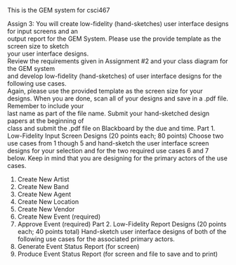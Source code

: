 This is the GEM system for csci467

Assign 3:
You	will	create	low-fidelity (hand-sketches) user	interface	designs for	input	screens and	an	
output	report for	the	GEM System.		Please use	the	provide	template	as	the	screen size	to	sketch	
your	user	interface	designs.		
Review	the	requirements	given	in	Assignment	#2 and	your	class	diagram	for	the	GEM system	
and	develop low-fidelity (hand-sketches)	of user	interface designs	for	the	following	use	cases.		
Again,	please	use	the	provided template	as	the	screen	size	for	your	designs.
When	you	are	done,	scan	all	of	your	designs	and	save	in	a .pdf	file.		Remember	to	include	your	
last	name	as	part	of	the	file	name.		Submit	your	hand-sketched design	papers	at	the	beginning	of	
class	and	submit	the	.pdf	file on	Blackboard	by	the	due	and	time.
Part	1.		Low-Fidelity	Input	Screen	Designs	(20	points	each;	80 points)
Choose	two use	cases	from	1	though	5	and	hand-sketch	the	user	interface	screen	designs	for	
your	selection	and	for	the	two	required use	cases	6	and	7	below.		Keep	in	mind	that	you	are	
designing	for	the	primary	actors	of	the	use	cases.	
1. Create	New	Artist
2. Create	New	Band	
3. Create	New	Agent
4. Create	New	Location
5. Create	New	Vendor
6. Create	New	Event	(required)
7. Approve	Event	(required)
Part	2.		Low-Fidelity	Report Designs (20	points	each;	40	points	total)
Hand-sketch	user	interface	designs	of	both	of	the	following	use	cases	for	the	associated	primary	
actors.
1. Generate	Event	Status	Report	(for	screen)	
2. Produce	Event	Status	Report	(for	screen	and	file	to	save	and	to	print)		
